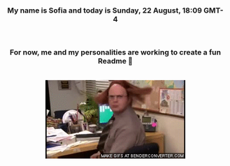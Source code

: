 


<div align="center">
<h3 >My name is Sofia and today is Sunday, 22 August, 18:09 GMT-4</h3><br>
<h3 >For now, me and my personalities are working to create a fun Readme 👋
</h3><br>
<img src='img/dwight.gif' alt='working...'/>
</div>
